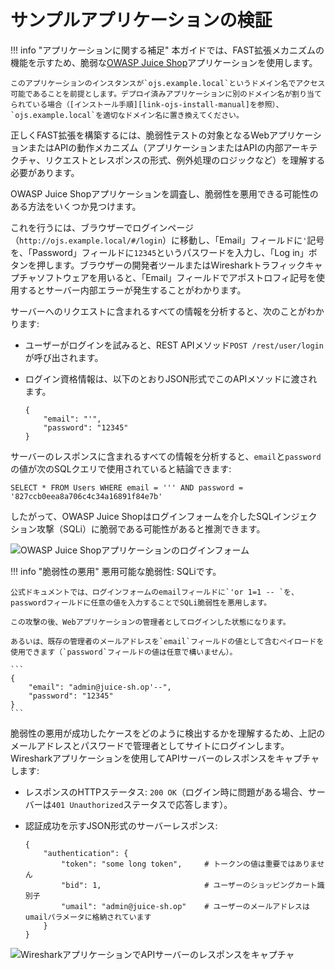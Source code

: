 [img-login]:                ../../../images/fast/dsl/common/extension-examples/ojs_broken.png
[img-wireshark]:            ../../../images/fast/dsl/common/extension-examples/wireshark.png

[link-juice-shop]:          https://www.owasp.org/index.php/OWASP_Juice_Shop_Project
[link-ojs-install-manual]:  https://pwning.owasp-juice.shop/companion-guide/latest/part1/running.html

#   サンプルアプリケーションの検証

!!! info "アプリケーションに関する補足"
    本ガイドでは、FAST拡張メカニズムの機能を示すため、脆弱な[OWASP Juice Shop][link-juice-shop]アプリケーションを使用します。
    
    このアプリケーションのインスタンスが`ojs.example.local`というドメイン名でアクセス可能であることを前提とします。デプロイ済みアプリケーションに別のドメイン名が割り当てられている場合（[インストール手順][link-ojs-install-manual]を参照）、`ojs.example.local`を適切なドメイン名に置き換えてください。
 正しくFAST拡張を構築するには、脆弱性テストの対象となるWebアプリケーションまたはAPIの動作メカニズム（アプリケーションまたはAPIの内部アーキテクチャ、リクエストとレスポンスの形式、例外処理のロジックなど）を理解する必要があります。

OWASP Juice Shopアプリケーションを調査し、脆弱性を悪用できる可能性のある方法をいくつか見つけます。

これを行うには、ブラウザーでログインページ（`http://ojs.example.local/#/login`）に移動し、「Email」フィールドに`'`記号を、「Password」フィールドに`12345`というパスワードを入力し、「Log in」ボタンを押します。ブラウザーの開発者ツールまたはWiresharkトラフィックキャプチャソフトウェアを用いると、「Email」フィールドでアポストロフィ記号を使用するとサーバー内部エラーが発生することがわかります。

サーバーへのリクエストに含まれるすべての情報を分析すると、次のことがわかります:
* ユーザーがログインを試みると、REST APIメソッド`POST /rest/user/login`が呼び出されます。
* ログイン資格情報は、以下のとおりJSON形式でこのAPIメソッドに渡されます。
    
    ```
    {
        "email": "'",
        "password": "12345"
    }
    ```
    
サーバーのレスポンスに含まれるすべての情報を分析すると、`email`と`password`の値が次のSQLクエリで使用されていると結論できます: 
    
```
SELECT * FROM Users WHERE email = ''' AND password = '827ccb0eea8a706c4c34a16891f84e7b'
```

したがって、OWASP Juice Shopはログインフォームを介したSQLインジェクション攻撃（SQLi）に脆弱である可能性があると推測できます。

![OWASP Juice Shopアプリケーションのログインフォーム][img-login]

!!! info "脆弱性の悪用"
    悪用可能な脆弱性: SQLiです。
    
    公式ドキュメントでは、ログインフォームのemailフィールドに`'or 1=1 -- `を、passwordフィールドに任意の値を入力することでSQLi脆弱性を悪用します。
    
    この攻撃の後、Webアプリケーションの管理者としてログインした状態になります。
    
    あるいは、既存の管理者のメールアドレスを`email`フィールドの値として含むペイロードを使用できます（`password`フィールドの値は任意で構いません）。
    
    ```
    {
        "email": "admin@juice-sh.op'--",
        "password": "12345"
    }
    ```
 脆弱性の悪用が成功したケースをどのように検出するかを理解するため、上記のメールアドレスとパスワードで管理者としてサイトにログインします。Wiresharkアプリケーションを使用してAPIサーバーのレスポンスをキャプチャします:
* レスポンスのHTTPステータス: `200 OK`（ログイン時に問題がある場合、サーバーは`401 Unauthorized`ステータスで応答します）。 
* 認証成功を示すJSON形式のサーバーレスポンス:
    
    ```
    {
        "authentication": {
            "token": "some long token",     # トークンの値は重要ではありません
            "bid": 1,                       # ユーザーのショッピングカート識別子
            "umail": "admin@juice-sh.op"    # ユーザーのメールアドレスはumailパラメータに格納されています
        }
    }
    ```

![WiresharkアプリケーションでAPIサーバーのレスポンスをキャプチャ][img-wireshark]